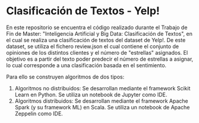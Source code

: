 # Clasificación de Textos - Yelp! 
En este repositorio se encuentra el código realizado durante el Trabajo de Fin de Master: "Inteligencia Artificial y Big Data: Clasificación de Textos", en el cual se realiza una clasificación de textos del dataset de Yelp!.
De este dataset, se utiliza el fichero review.json el cual contiene el conjunto de opiniones de los distintos clientes y el número de "estrellas" asignados. El objetivo es a partir del texto poder predecir el número de estrellas a asignar, lo cual corresponde a una clasificación basada en el sentimiento.

Para ello se construyen algoritmos de dos tipos:
1. Algoritmos no distribuidos: Se desarrollan mediante el framework Scikit Learn en Python. Se utiliza un notebook de Jupyter como IDE.
2. Algoritmos distribuidos: Se desarrollan mediante el framework Apache Spark (y su framework ML) en Scala. Se utiliza un notebook de Apache Zeppelin como IDE.
